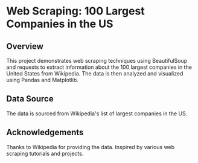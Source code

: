# Web Scraping: 100 Largest Companies in the US
## Overview
This project demonstrates web scraping techniques using BeautifulSoup and requests to extract information about the 100 largest companies in the United States from Wikipedia. The data is then analyzed and visualized using Pandas and Matplotlib.
## Data Source
The data is sourced from Wikipedia's list of largest companies in the US.
## Acknowledgements
Thanks to Wikipedia for providing the data.
Inspired by various web scraping tutorials and projects.
